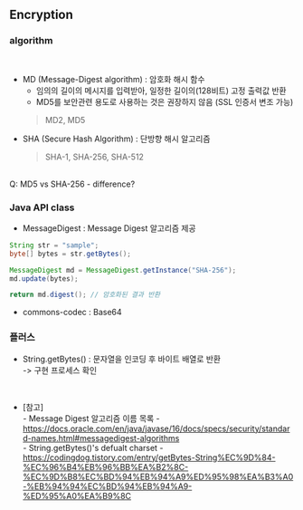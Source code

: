 ## Encryption


### algorithm
<br>

* MD (Message-Digest algorithm) : 암호화 해시 함수
  - 임의의 길이의 메시지를 입력받아, 일정한 길이의(128비트) 고정 출력값 반환
  - MD5를 보안관련 용도로 사용하는 것은 권장하지 않음 (SSL 인증서 변조 가능)
  > MD2, MD5
* SHA (Secure Hash Algorithm) : 단방향 해시 알고리즘
  > SHA-1, SHA-256, SHA-512

<br>
 Q: MD5 vs SHA-256 - difference?


<br>

### Java API class

* MessageDigest : Message Digest 알고리즘 제공
  
``` java
String str = "sample";
byte[] bytes = str.getBytes();

MessageDigest md = MessageDigest.getInstance("SHA-256");
md.update(bytes);

return md.digest(); // 암호화된 결과 반환

```


* commons-codec : Base64

### 플러스

* String.getBytes() : 문자열을 인코딩 후 바이트 배열로 반환 <br>
  -> 구현 프로세스 확인


<br>

* [참고] <br>
  *-*  Message Digest 알고리즘 이름 목록 - https://docs.oracle.com/en/java/javase/16/docs/specs/security/standard-names.html#messagedigest-algorithms <br>
  *-* String.getBytes()'s defualt charset - https://codingdog.tistory.com/entry/getBytes-String%EC%9D%84-%EC%96%B4%EB%96%BB%EA%B2%8C-%EC%9D%B8%EC%BD%94%EB%94%A9%ED%95%98%EA%B3%A0-%EB%94%94%EC%BD%94%EB%94%A9-%ED%95%A0%EA%B9%8C <br>
  
